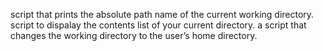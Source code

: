 script that prints the absolute path name of the current working directory.
script to dispalay the contents list of your current directory.
a script that changes the working directory to the user’s home directory.

